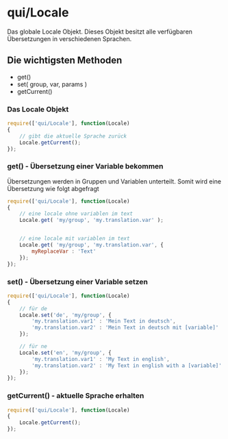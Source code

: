 # qui/Locale

Das globale Locale Objekt. Dieses Objekt besitzt alle verfügbaren Übersetzungen in verschiedenen Sprachen.

## Die wichtigsten Methoden

+ get()
+ set( group, var, params )
+ getCurrent()

### Das Locale Objekt

```javascript
require(['qui/Locale'], function(Locale)
{
    // gibt die aktuelle Sprache zurück
    Locale.getCurrent();
});

```

### get() - Übersetzung einer Variable bekommen

Übersetzungen werden in Gruppen und Variablen unterteilt. Somit wird eine Übersetzung wie folgt abgefragt

```javascript
require(['qui/Locale'], function(Locale)
{
    // eine locale ohne variablen im text
    Locale.get( 'my/group', 'my.translation.var' );


    // eine locale mit variablen im text
    Locale.get( 'my/group', 'my.translation.var', {
        myReplaceVar : 'Text'
    });
});

```

### set() - Übersetzung einer Variable setzen

```javascript
require(['qui/Locale'], function(Locale)
{
    // für de
    Locale.set('de', 'my/group', {
        'my.translation.var1' : 'Mein Text in deutsch',
        'my.translation.var2' : 'Mein Text in deutsch mit [variable]'
    });

    // für ne
    Locale.set('en', 'my/group', {
        'my.translation.var1' : 'My Text in english',
        'my.translation.var2' : 'My Text in english with a [variable]'
    });
});
```

### getCurrent() - aktuelle Sprache erhalten


```javascript
require(['qui/Locale'], function(Locale)
{
    Locale.getCurrent();
});
```

